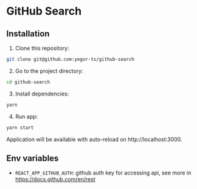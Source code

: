 # GitHub Search

## Installation

1. Clone this repository: 

```bash
git clone git@github.com:yegor-ts/github-search
```

2. Go to the project directory:

```bash
cd github-search
```

3. Install dependencies: 

```bash
yarn
```

4. Run app:

```bash
yarn start
```

Application will be available with auto-reload on http://localhost:3000.

## Env variables

- `REACT_APP_GITHUB_AUTH`: github auth key for accessing api, see more in https://docs.github.com/en/rest